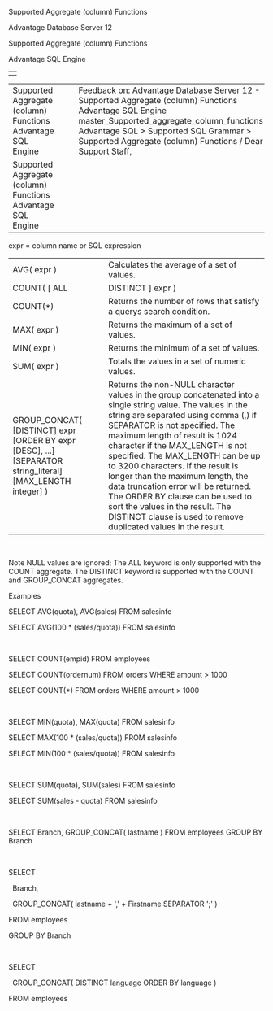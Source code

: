 Supported Aggregate (column) Functions




Advantage Database Server 12  

Supported Aggregate (column) Functions

Advantage SQL Engine

|  |
| --- |
|  |

|  |  |  |  |  |
| --- | --- | --- | --- | --- |
| Supported Aggregate (column) Functions  Advantage SQL Engine |  |  | Feedback on: Advantage Database Server 12 - Supported Aggregate (column) Functions Advantage SQL Engine master\_Supported\_aggregate\_column\_functions Advantage SQL > Supported SQL Grammar > Supported Aggregate (column) Functions / Dear Support Staff, |  |
| Supported Aggregate (column) Functions  Advantage SQL Engine |  |  |  |  |

expr = column name or SQL expression

|  |  |
| --- | --- |
| AVG( expr ) | Calculates the average of a set of values. |
| COUNT( [ ALL | DISTINCT ] expr ) | Returns the number of non-NULL column items that satisfy a querys search condition. The ALL keyword is the default action and the DISTINCT keyword returns the number of non-NULL and distinct column items. |
| COUNT(\*) | Returns the number of rows that satisfy a querys search condition. |
| MAX( expr ) | Returns the maximum of a set of values. |
| MIN( expr ) | Returns the minimum of a set of values. |
| SUM( expr ) | Totals the values in a set of numeric values. |
| GROUP\_CONCAT( [DISTINCT] expr [ORDER BY expr [DESC], ...] [SEPARATOR string\_literal] [MAX\_LENGTH integer] ) | Returns the non-NULL character values in the group concatenated into a single string value. The values in the string are separated using comma (,) if SEPARATOR is not specified. The maximum length of result is 1024 character if the MAX\_LENGTH is not specified. The MAX\_LENGTH can be up to 3200 characters. If the result is longer than the maximum length, the data truncation error will be returned. The ORDER BY clause can be used to sort the values in the result. The DISTINCT clause is used to remove duplicated values in the result. |

 

Note NULL values are ignored; The ALL keyword is only supported with the COUNT aggregate. The DISTINCT keyword is supported with the COUNT and GROUP\_CONCAT aggregates.

Examples

SELECT AVG(quota), AVG(sales) FROM salesinfo

SELECT AVG(100 \* (sales/quota)) FROM salesinfo

 

SELECT COUNT(empid) FROM employees

SELECT COUNT(ordernum) FROM orders WHERE amount > 1000

SELECT COUNT(\*) FROM orders WHERE amount > 1000

 

SELECT MIN(quota), MAX(quota) FROM salesinfo

SELECT MAX(100 \* (sales/quota)) FROM salesinfo

SELECT MIN(100 \* (sales/quota)) FROM salesinfo

 

SELECT SUM(quota), SUM(sales) FROM salesinfo

SELECT SUM(sales - quota) FROM salesinfo

 

SELECT Branch, GROUP\_CONCAT( lastname ) FROM employees GROUP BY Branch

 

SELECT

  Branch,

  GROUP\_CONCAT( lastname + ',' + Firstname SEPARATOR ';' )

FROM employees

GROUP BY Branch

 

SELECT

  GROUP\_CONCAT( DISTINCT language ORDER BY language )

FROM employees